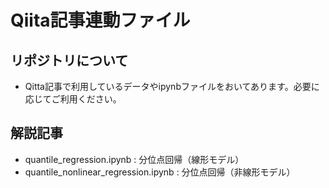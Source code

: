 # Qiita記事連動ファイル

## リポジトリについて
* Qitta記事で利用しているデータやipynbファイルをおいてあります。必要に応じてご利用ください。

## 解説記事
* quantile_regression.ipynb : 分位点回帰（線形モデル）
* quantile_nonlinear_regression.ipynb : 分位点回帰（非線形モデル）

